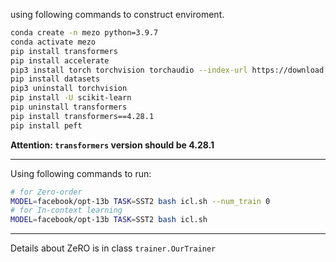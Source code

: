 using following commands to construct enviroment.

```bash
conda create -n mezo python=3.9.7
conda activate mezo
pip install transformers
pip install accelerate
pip3 install torch torchvision torchaudio --index-url https://download.pytorch.org/whl/cu118
pip install datasets
pip3 uninstall torchvision
pip install -U scikit-learn
pip uninstall transformers
pip install transformers==4.28.1
pip install peft
```

**Attention: `transformers` version should be 4.28.1**

---

Using following commands to run:

```bash
# for Zero-order
MODEL=facebook/opt-13b TASK=SST2 bash icl.sh --num_train 0
# for In-context learning
MODEL=facebook/opt-13b TASK=SST2 bash icl.sh
```

---
Details about ZeRO is in class `trainer.OurTrainer`